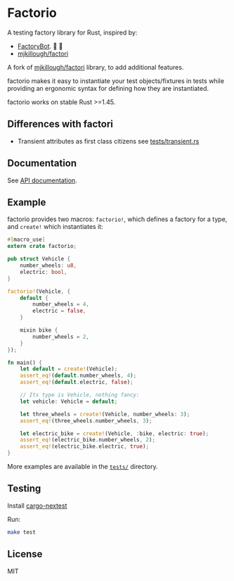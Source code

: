 # Factorio

A testing factory library for Rust, inspired by:

- [FactoryBot](https://github.com/thoughtbot/factory_bot). 🤖 🦀
- [mjkillough/factori](https://github.com/mjkillough/factori)

A fork of [mjkillough/factori](https://github.com/mjkillough/factori) library,
to add additional features.

factorio makes it easy to instantiate your test objects/fixtures in tests while
providing an ergonomic syntax for defining how they are instantiated.

factorio works on stable Rust >=1.45.

## Differences with factori

- Transient attributes as first class citizens see [tests/transient.rs](https://github.com/GriffinHeart/factorio/blob/main/tests/transient.rs)

## Documentation

See [API documentation](https://docs.rs/factorio/latest/factorio/).

## Example

factorio provides two macros: `factorio!`, which defines a factory for a type,
and `create!` which instantiates it:

```rust
#[macro_use]
extern crate factorio;

pub struct Vehicle {
    number_wheels: u8,
    electric: bool,
}

factorio!(Vehicle, {
    default {
        number_wheels = 4,
        electric = false,
    }

    mixin bike {
        number_wheels = 2,
    }
});

fn main() {
    let default = create!(Vehicle);
    assert_eq!(default.number_wheels, 4);
    assert_eq!(default.electric, false);

    // Its type is Vehicle, nothing fancy:
    let vehicle: Vehicle = default;

    let three_wheels = create!(Vehicle, number_wheels: 3);
    assert_eq!(three_wheels.number_wheels, 3);

    let electric_bike = create!(Vehicle, :bike, electric: true);
    assert_eq!(electric_bike.number_wheels, 2);
    assert_eq!(electric_bike.electric, true);
}
```

More examples are available in the
[`tests/`](https://github.com/GriffinHeart/factorio/tree/main/tests) directory.

## Testing

Install [cargo-nextest](https://nexte.st/)

Run:

```sh
make test
```

## License

MIT
